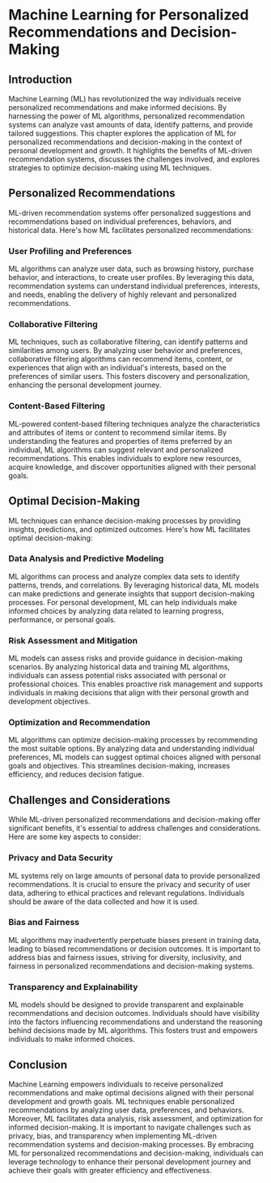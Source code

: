 # Machine Learning for Personalized Recommendations and Decision-Making

## Introduction

Machine Learning (ML) has revolutionized the way individuals receive personalized recommendations and make informed decisions. By harnessing the power of ML algorithms, personalized recommendation systems can analyze vast amounts of data, identify patterns, and provide tailored suggestions. This chapter explores the application of ML for personalized recommendations and decision-making in the context of personal development and growth. It highlights the benefits of ML-driven recommendation systems, discusses the challenges involved, and explores strategies to optimize decision-making using ML techniques.

## Personalized Recommendations

ML-driven recommendation systems offer personalized suggestions and recommendations based on individual preferences, behaviors, and historical data. Here's how ML facilitates personalized recommendations:

### User Profiling and Preferences

ML algorithms can analyze user data, such as browsing history, purchase behavior, and interactions, to create user profiles. By leveraging this data, recommendation systems can understand individual preferences, interests, and needs, enabling the delivery of highly relevant and personalized recommendations.

### Collaborative Filtering

ML techniques, such as collaborative filtering, can identify patterns and similarities among users. By analyzing user behavior and preferences, collaborative filtering algorithms can recommend items, content, or experiences that align with an individual's interests, based on the preferences of similar users. This fosters discovery and personalization, enhancing the personal development journey.

### Content-Based Filtering

ML-powered content-based filtering techniques analyze the characteristics and attributes of items or content to recommend similar items. By understanding the features and properties of items preferred by an individual, ML algorithms can suggest relevant and personalized recommendations. This enables individuals to explore new resources, acquire knowledge, and discover opportunities aligned with their personal goals.

## Optimal Decision-Making

ML techniques can enhance decision-making processes by providing insights, predictions, and optimized outcomes. Here's how ML facilitates optimal decision-making:

### Data Analysis and Predictive Modeling

ML algorithms can process and analyze complex data sets to identify patterns, trends, and correlations. By leveraging historical data, ML models can make predictions and generate insights that support decision-making processes. For personal development, ML can help individuals make informed choices by analyzing data related to learning progress, performance, or personal goals.

### Risk Assessment and Mitigation

ML models can assess risks and provide guidance in decision-making scenarios. By analyzing historical data and training ML algorithms, individuals can assess potential risks associated with personal or professional choices. This enables proactive risk management and supports individuals in making decisions that align with their personal growth and development objectives.

### Optimization and Recommendation

ML algorithms can optimize decision-making processes by recommending the most suitable options. By analyzing data and understanding individual preferences, ML models can suggest optimal choices aligned with personal goals and objectives. This streamlines decision-making, increases efficiency, and reduces decision fatigue.

## Challenges and Considerations

While ML-driven personalized recommendations and decision-making offer significant benefits, it's essential to address challenges and considerations. Here are some key aspects to consider:

### Privacy and Data Security

ML systems rely on large amounts of personal data to provide personalized recommendations. It is crucial to ensure the privacy and security of user data, adhering to ethical practices and relevant regulations. Individuals should be aware of the data collected and how it is used.

### Bias and Fairness

ML algorithms may inadvertently perpetuate biases present in training data, leading to biased recommendations or decision outcomes. It is important to address bias and fairness issues, striving for diversity, inclusivity, and fairness in personalized recommendations and decision-making systems.

### Transparency and Explainability

ML models should be designed to provide transparent and explainable recommendations and decision outcomes. Individuals should have visibility into the factors influencing recommendations and understand the reasoning behind decisions made by ML algorithms. This fosters trust and empowers individuals to make informed choices.

## Conclusion

Machine Learning empowers individuals to receive personalized recommendations and make optimal decisions aligned with their personal development and growth goals. ML techniques enable personalized recommendations by analyzing user data, preferences, and behaviors. Moreover, ML facilitates data analysis, risk assessment, and optimization for informed decision-making. It is important to navigate challenges such as privacy, bias, and transparency when implementing ML-driven recommendation systems and decision-making processes. By embracing ML for personalized recommendations and decision-making, individuals can leverage technology to enhance their personal development journey and achieve their goals with greater efficiency and effectiveness.
